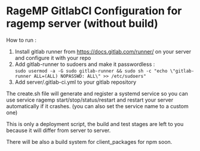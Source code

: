 # RageMP GitlabCI Configuration for ragemp server (without build)

How to run : 

1. Install gitlab runner from https://docs.gitlab.com/runner/ on your server and configure it with your repo
2. Add gitlab-runner to sudoers and make it passwordless :        
```sudo usermod -a -G sudo gitlab-runner && sudo sh -c "echo \"gitlab-runner ALL=(ALL) NOPASSWD: ALL\" >> /etc/sudoers"```
3. Add server/.gitlab-ci.yml to your gitlab repository

The create.sh file will generate and register a systemd service so you can use service ragemp start/stop/status/restart and restart your server automatically if it crashes. (you can also set the service name to a custom one)

This is only a deployment script, the build and test stages are left to you because it will differ from server to server.

There will be also a build system for client_packages for npm soon. 
